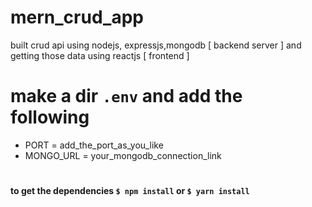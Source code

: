 # mern_crud_app
built crud api using nodejs, expressjs,mongodb [ backend server ] and getting those data using reactjs [ frontend ]

# make a dir ```.env``` and add the following
  - PORT = add_the_port_as_you_like
  - MONGO_URL = your_mongodb_connection_link

#
#### to get the dependencies ```$ npm install``` or ```$ yarn install``` 
